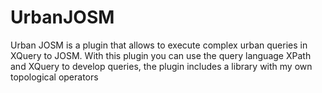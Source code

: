 # UrbanJOSM
Urban JOSM is a plugin that allows to execute complex urban queries in XQuery to JOSM. With this plugin you can use the query language XPath and XQuery to develop queries, the plugin includes a library with my own topological operators
